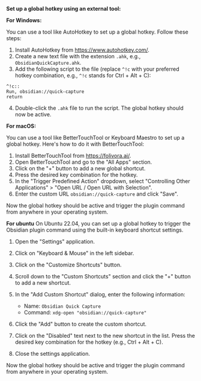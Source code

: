 **Set up a global hotkey using an external tool:**

**For Windows:**

You can use a tool like AutoHotkey to set up a global hotkey. Follow these steps:

1. Install AutoHotkey from https://www.autohotkey.com/.
2. Create a new text file with the extension `.ahk`, e.g., `ObsidianQuickCapture.ahk`.
3. Add the following script to the file (replace `^!c` with your preferred hotkey combination, e.g., `^!c` stands for Ctrl + Alt + C):

```autohotkey
^!c::
Run, obsidian://quick-capture
return
```

4. Double-click the `.ahk` file to run the script. The global hotkey should now be active.

**For macOS:**

You can use a tool like BetterTouchTool or Keyboard Maestro to set up a global hotkey. Here's how to do it with BetterTouchTool:

1. Install BetterTouchTool from https://folivora.ai/.
2. Open BetterTouchTool and go to the "All Apps" section.
3. Click on the "+" button to add a new global shortcut.
4. Press the desired key combination for the hotkey.
5. In the "Trigger Predefined Action" dropdown, select "Controlling Other Applications" > "Open URL / Open URL with Selection".
6. Enter the custom URL `obsidian://quick-capture` and click "Save".

Now the global hotkey should be active and trigger the plugin command from anywhere in your operating system.

**For ubuntu**
On Ubuntu 22.04, you can set up a global hotkey to trigger the Obsidian plugin command using the built-in keyboard shortcut settings.

1. Open the "Settings" application.
2. Click on "Keyboard & Mouse" in the left sidebar.
3. Click on the "Customize Shortcuts" button.
4. Scroll down to the "Custom Shortcuts" section and click the "+" button to add a new shortcut.
5. In the "Add Custom Shortcut" dialog, enter the following information:

   - Name: `Obsidian Quick Capture`
   - Command: `xdg-open "obsidian://quick-capture"`

6. Click the "Add" button to create the custom shortcut.
7. Click on the "Disabled" text next to the new shortcut in the list. Press the desired key combination for the hotkey (e.g., Ctrl + Alt + C).
8. Close the settings application.

Now the global hotkey should be active and trigger the plugin command from anywhere in your operating system.
